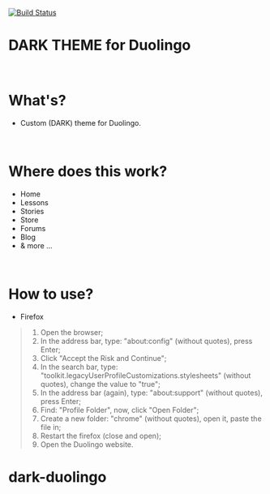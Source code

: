 [![Build Status](https://travis-ci.com/travis-ci/travis-web.svg?branch=bd-config-messages)](https://travis-ci.com/travis-ci/travis-web)
# DARK THEME for Duolingo
<br />

# What's?
 - Custom (DARK) theme for Duolingo.
<br />

# Where does this work?

- Home
- Lessons
- Stories
- Store
- Forums
- Blog
- & more ...

<br />

# How to use?

- Firefox
>1. Open the browser;
>2. In the address bar, type: "about:config" (without quotes), press Enter;
>3. Click "Accept the Risk and Continue";
>4. In the search bar, type: "toolkit.legacyUserProfileCustomizations.stylesheets" (without quotes), change the value to "true";
>5. In the address bar (again), type: "about:support" (without quotes), press Enter;
>6. Find: "Profile Folder", now, click "Open Folder";
>7. Create a new folder: "chrome" (without quotes), open it, paste the file in;
>8. Restart the firefox (close and open);
>9. Open the Duolingo website.



# dark-duolingo

